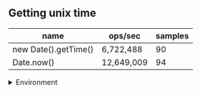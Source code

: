 ## Getting unix time

|name|ops/sec|samples|
|-|-|-|
|new Date().getTime()|6,722,488|90|
|Date.now()|12,649,009|94|


<details>
<summary>Environment</summary>

* __Machine:__ linux x64 | 2 vCPUs | 6.8GB Mem
* __Run:__ Tue Oct 24 2023 18:01:35 GMT+0000 (Coordinated Universal Time)
</details>

<!--
{"environment":{"platform":"linux","arch":"x64","cpus":2,"totalMemory":6.7597503662109375},"benchmarks":[{"name":"new Date().getTime()","opsSec":6722488.370965943,"samples":6},{"name":"Date.now()","opsSec":12649009.342064051,"samples":6}]}-->
